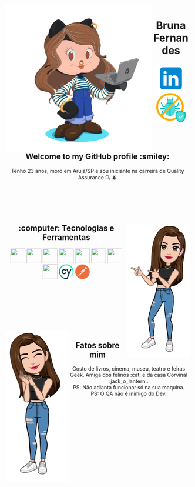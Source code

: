 
<img src="https://github.com/BruFS99/BruFS99/blob/0c98093d5a3e2c42656b01c48c1e6d7544157c91/octocat-1727356638326.png" align="left" width="400" height="400"/>
<div align="center" display="inline-block">
 <h1>Bruna Fernandes</h1>
  <a href="https://www.linkedin.com/in/bruhf99/">
    <img width="80px" src="https://github.com/BruFS99/BruFS99/blob/main/icons8-linkedin-480.png" style="vertical-align:top;">
  </a>
   <a href="https://qabrunafernandes.netlify.app/">
    <img width="80px" src="https://github.com/BruFS99/BruFS99/blob/main/antivirus.png" style="vertical-align:top;">
  </a> 
</div> 

<br>
<br>
<br>

<div display="inline-block" align="center">
<h2>Welcome to my GitHub profile :smiley:</h2> 

Tenho 23 anos, moro em Arujá/SP e sou iniciante na carreira de Quality Assurance :mag: :beetle:


</div> 
 <br>
 <br>
 <br>
 <br>
 
 <div display="inline-block" align="center">
 <img width="170" height="364" align="right" src="https://github.com/BruFS99/BruFS99/blob/main/avatar2.png">
  <h2>:computer: Tecnologias e Ferramentas</h2>
   <code><img src="https://cdn.jsdelivr.net/gh/devicons/devicon/icons/react/react-original.svg" width="40" height="40"/></code>
   <code><img src="https://cdn.jsdelivr.net/gh/devicons/devicon/icons/git/git-original.svg" width="40" height="40"/></code>
   <code><img src="https://cdn.jsdelivr.net/gh/devicons/devicon/icons/javascript/javascript-original.svg" width="40" height="40"/></code>
   <code><img src="https://cdn.jsdelivr.net/gh/devicons/devicon/icons/npm/npm-original-wordmark.svg" width="40" height="40"/></code>
   <code><img src="https://cdn.jsdelivr.net/gh/devicons/devicon/icons/mongodb/mongodb-original.svg" width="40" height="40"/></code>
   <code><img src="https://cdn.jsdelivr.net/gh/devicons/devicon/icons/nodejs/nodejs-original.svg" width="40" height="40"/></code>
   <code><img src="https://cdn.jsdelivr.net/gh/devicons/devicon/icons/css3/css3-original.svg" width="40" height="40"/></code>
   <code><img src="https://cdn.jsdelivr.net/gh/devicons/devicon/icons/html5/html5-original.svg" width="40" height="40"/></code>
   <code><img src="https://github.com/BruFS99/BruFS99/blob/main/cypress.webp" width="40" height="40"/></code>
   <code><img src="https://github.com/BruFS99/BruFS99/blob/main/postman-icon.webp" width="40" height="40"/></code>
</div>


 <br>
 <br>
 <br>
 <br>

 <br>
 <br>
 <br>
 <br>

<img width="170" height="414" align="left" src="https://github.com/BruFS99/BruFS99/blob/main/avatar3.png">

 <div display="inline-block" align="center">
  <h2> Fatos sobre mim</h2>
Gosto de livros, cinema, museu, teatro e feiras Geek. Amiga dos felinos :cat: e da casa Corvinal :jack_o_lantern:.
<br>
PS: Não adianta funcionar só na sua maquina.
<br>
PS: O QA não é inimigo do Dev.
</div>
   

          
          


